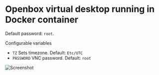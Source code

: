 # Openbox virtual desktop running in Docker container
Default password: `root`.

Configurable variables
* ``TZ`` Sets timezone. Default: ``Etc/UTC``
* ``PASSWORD`` VNC password. Default: ``root``


![Screenshot](https://assets.alekna.org/github/docker-openbox-desktop-vnc-screenshot.png "Screenshot")
